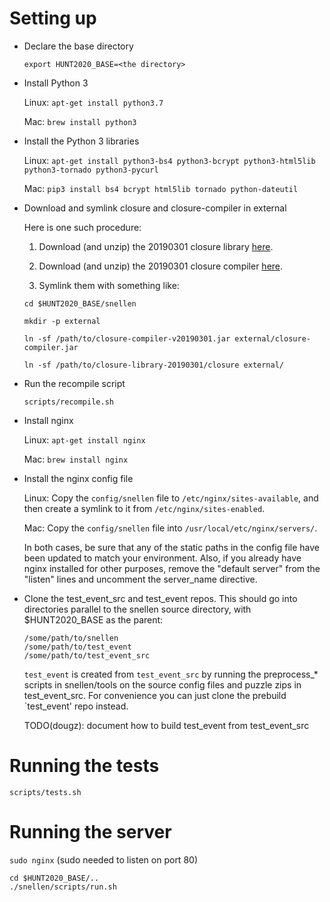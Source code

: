 # Setting up

- Declare the base directory

    `export HUNT2020_BASE=<the directory>`

 - Install Python 3

    Linux: `apt-get install python3.7`

    Mac: `brew install python3`

- Install the Python 3 libraries

    Linux: `apt-get install python3-bs4 python3-bcrypt python3-html5lib python3-tornado python3-pycurl`

    Mac: `pip3 install bs4 bcrypt html5lib tornado python-dateutil`

- Download and symlink closure and closure-compiler in external

    Here is one such procedure:

    1. Download (and unzip) the 20190301 closure library
    [here](https://github.com/google/closure-library/archive/v20190301.zip).

    2. Download (and unzip) the 20190301 closure compiler
    [here](https://dl.google.com/closure-compiler/compiler-20190301.zip).

    3. Symlink them with something like:

    `cd $HUNT2020_BASE/snellen`

    `mkdir -p external`

    `ln -sf /path/to/closure-compiler-v20190301.jar external/closure-compiler.jar`

    `ln -sf /path/to/closure-library-20190301/closure external/`

- Run the recompile script

    `scripts/recompile.sh`

- Install nginx

    Linux: `apt-get install nginx`

    Mac: `brew install nginx`

- Install the nginx config file

    Linux: Copy the `config/snellen` file to `/etc/nginx/sites-available`, and then create a symlink
    to it from `/etc/nginx/sites-enabled`.

    Mac: Copy the `config/snellen` file into `/usr/local/etc/nginx/servers/`.

    In both cases, be sure that any of the static paths in the config file have been updated to
    match your environment.  Also, if you already have nginx installed for other purposes, remove
    the "default server" from the "listen" lines and uncomment the server_name directive.

- Clone the test_event_src and test_event repos.  This should go into
  directories parallel to the snellen source directory, with $HUNT2020_BASE as the parent:

    ```
    /some/path/to/snellen
    /some/path/to/test_event
    /some/path/to/test_event_src
    ```

  `test_event` is created from `test_event_src` by running the
  preprocess_* scripts in snellen/tools on the source config files and
  puzzle zips in test_event_src.  For convenience you can just clone
  the prebuild `test_event' repo instead.

  TODO(dougz): document how to build test_event from test_event_src



# Running the tests

`scripts/tests.sh`


# Running the server

`sudo nginx`  (sudo needed to listen on port 80)

```
cd $HUNT2020_BASE/..
./snellen/scripts/run.sh
```
